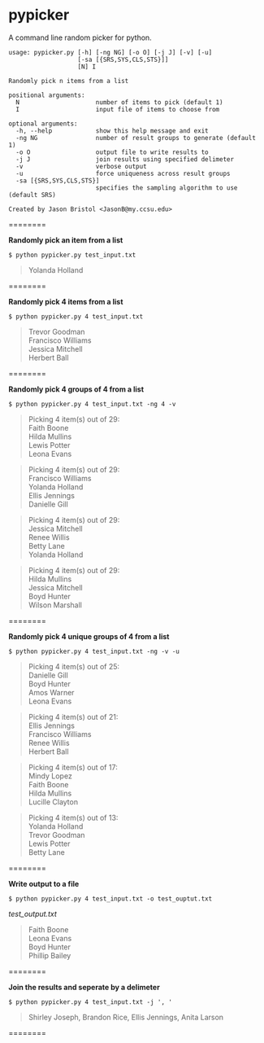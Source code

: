 pypicker
========

A command line random picker for python.

```
usage: pypicker.py [-h] [-ng NG] [-o O] [-j J] [-v] [-u]
                   [-sa [{SRS,SYS,CLS,STS}]]
                   [N] I

Randomly pick n items from a list

positional arguments:
  N                     number of items to pick (default 1)
  I                     input file of items to choose from

optional arguments:
  -h, --help            show this help message and exit
  -ng NG                number of result groups to generate (default 1)
  -o O                  output file to write results to
  -j J                  join results using specified delimeter
  -v                    verbose output
  -u                    force uniqueness across result groups
  -sa [{SRS,SYS,CLS,STS}]
                        specifies the sampling algorithm to use (default SRS)

Created by Jason Bristol <JasonB@my.ccsu.edu>
```
========

**Randomly pick an item from a list**

```$ python pypicker.py test_input.txt```
>Yolanda Holland

========

**Randomly pick 4 items from a list**

```$ python pypicker.py 4 test_input.txt```

>Trevor Goodman<br/>
Francisco Williams<br/>
Jessica Mitchell<br/>
Herbert Ball

========

**Randomly pick 4 groups of 4 from a list**

```$ python pypicker.py 4 test_input.txt -ng 4 -v```

>Picking 4 item(s) out of 29:<br/>
Faith Boone<br/>
Hilda Mullins<br/>
Lewis Potter<br/>
Leona Evans<br/>

>Picking 4 item(s) out of 29:<br/>
Francisco Williams<br/>
Yolanda Holland<br/>
Ellis Jennings<br/>
Danielle Gill<br/>

>Picking 4 item(s) out of 29:<br/>
Jessica Mitchell<br/>
Renee Willis<br/>
Betty Lane<br/>
Yolanda Holland<br/>

>Picking 4 item(s) out of 29:<br/>
Hilda Mullins<br/>
Jessica Mitchell<br/>
Boyd Hunter<br/>
Wilson Marshall<br/>

========

**Randomly pick 4 unique groups of 4 from a list**

```$ python pypicker.py 4 test_input.txt -ng -v -u```

>Picking 4 item(s) out of 25:<br/>
Danielle Gill<br/>
Boyd Hunter<br/>
Amos Warner<br/>
Leona Evans<br/>

>Picking 4 item(s) out of 21:<br/>
Ellis Jennings<br/>
Francisco Williams<br/>
Renee Willis<br/>
Herbert Ball<br/>

>Picking 4 item(s) out of 17:<br/>
Mindy Lopez<br/>
Faith Boone<br/>
Hilda Mullins<br/>
Lucille Clayton<br/>

>Picking 4 item(s) out of 13:<br/>
Yolanda Holland<br/>
Trevor Goodman<br/>
Lewis Potter<br/>
Betty Lane<br/>

========

**Write output to a file**

```$ python pypicker.py 4 test_input.txt -o test_ouptut.txt```

*test_output.txt*

>Faith Boone<br/>
Leona Evans<br/>
Boyd Hunter<br/>
Phillip Bailey

========

**Join the results and seperate by a delimeter**

```$ python pypicker.py 4 test_input.txt -j ', '```

>Shirley Joseph, Brandon Rice, Ellis Jennings, Anita Larson

========
